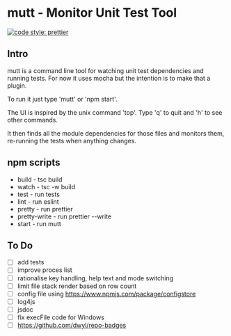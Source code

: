 # mutt - Monitor Unit Test Tool

[![code style: prettier](https://img.shields.io/badge/code_style-prettier-ff69b4.svg?style=flat-square)](https://github.com/prettier/prettier)

## Intro

mutt is a command line tool for watching unit test dependencies and running tests. For now it uses mocha but the intention is to make that a plugin.

To run it just type 'mutt' or 'npm start'.

The UI is inspired by the unix command 'top'. Type 'q' to quit and 'h' to see other commands.

It then finds all the module dependencies for those files and monitors them, re-running the tests when anything changes.
## npm scripts

- build - tsc build
- watch - tsc -w build
- test - run tests
- lint - run eslint
- pretty - run prettier
- pretty-write - run prettier --write
- start - run mutt

## To Do
- [ ] add tests
- [ ] improve proces list
- [ ] rationalise key handling, help text and mode switching
- [ ] limit file stack render based on row count
- [ ] config file using https://www.npmjs.com/package/configstore
- [ ] log4js
- [ ] jsdoc
- [ ] fix execFile code for Windows
- [ ] https://github.com/dwyl/repo-badges